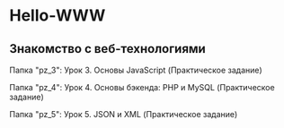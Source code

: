 # Hello-WWW
## Знакомство с веб-технологиями

Папка "pz_3": Урок 3. Основы JavaScript (Практическое задание)

Папка "pz_4": Урок 4. Основы бэкенда: PHP и MySQL (Практическое задание)

Папка "pz_5": Урок 5. JSON и XML (Практическое задание)
